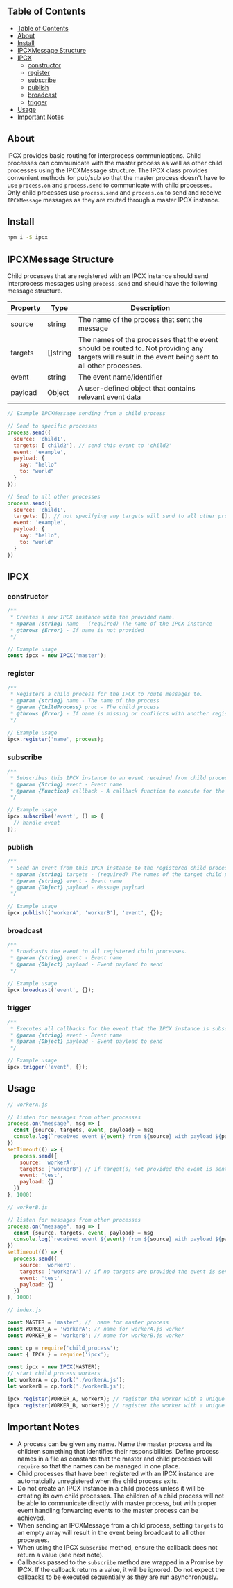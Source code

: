 ## Table of Contents

- [Table of Contents](#table-of-contents)
- [About](#about)
- [Install](#install)
- [IPCXMessage Structure](#ipcxmessage-structure)
- [IPCX](#ipcx)
  - [constructor](#constructor)
  - [register](#register)
  - [subscribe](#subscribe)
  - [publish](#publish)
  - [broadcast](#broadcast)
  - [trigger](#trigger)
- [Usage](#usage)
- [Important Notes](#important-notes)

## About

IPCX provides basic routing for interprocess communications. Child processes can communicate with the master process as well as other child processes using the IPCXMessage structure. The IPCX class provides convenient methods for pub/sub so that the master process doesn't have to use `process.on` and `process.send` to communicate with child processes. Only child processes use `process.send` and `process.on` to send and receive `IPCXMessage` messages as they are routed through a master IPCX instance.

## Install

```bash
npm i -S ipcx
```

## IPCXMessage Structure

Child processes that are registered with an IPCX instance should send interprocess messages using `process.send` and should have the following message structure.

| Property | Type     | Description                                                                                                                                          |
| -------- | -------- | ---------------------------------------------------------------------------------------------------------------------------------------------------- |
| source   | string   | The name of the process that sent the message                                                                                                        |
| targets  | []string | The names of the processes that the event should be routed to. Not providing any targets will result in the event being sent to all other processes. |
| event    | string   | The event name/identifier                                                                                                                            |
| payload  | Object   | A user-defined object that contains relevant event data                                                                                              |

```js
// Example IPCXMessage sending from a child process

// Send to specific processes
process.send({
  source: 'child1',
  targets: ['child2'], // send this event to 'child2'
  event: 'example',
  payload: {
    say: "hello"
    to: "world"
  }
});

// Send to all other processes
process.send({
  source: 'child1',
  targets: [], // not specifying any targets will send to all other processes
  event: 'example',
  payload: {
    say: "hello",
    to: "world"
  }
})
```

## IPCX

### constructor

```js
/**
 * Creates a new IPCX instance with the provided name.
 * @param {string} name - (required) The name of the IPCX instance
 * @throws {Error} - If name is not provided
 */

// Example usage
const ipcx = new IPCX('master');
```

### register

```js
/**
 * Registers a child process for the IPCX to route messages to.
 * @param {string} name - The name of the process
 * @param {ChildProcess} proc - The child process
 * @throws {Error} - If name is missing or conflicts with another registered process
 */

// Example usage
ipcx.register('name', process);
```

### subscribe

```js
/**
 * Subscribes this IPCX instance to an event received from child processes where the targets include this IPCX instance's name.
 * @param {String} event - Event name
 * @param {Function} callback - A callback function to execute for the event
 */

// Example usage
ipcx.subscribe('event', () => {
  // handle event
});
```

### publish

```js
/**
 * Send an event from this IPCX instance to the registered child processes with matching names.
 * @param {string} targets - (required) The names of the target child processes to route the event to.
 * @param {string} event - Event name
 * @param {Object} payload - Message payload
 */

// Example usage
ipcx.publish(['workerA', 'workerB'], 'event', {});
```

### broadcast

```js
/**
 * Broadcasts the event to all registered child processes.
 * @param {string} event - Event name
 * @param {Object} payload - Event payload to send
 */

// Example usage
ipcx.broadcast('event', {});
```

### trigger

```js
/**
 * Executes all callbacks for the event that the IPCX instance is subscribed to.
 * @param {string} event - Event name
 * @param {Object} payload - Event payload to send
 */

// Example usage
ipcx.trigger('event', {});
```

## Usage

```js
// workerA.js

// listen for messages from other processes
process.on("message", msg => {
  const {source, targets, event, payload} = msg
  console.log(`received event ${event} from ${source} with payload ${payload}`)
})
setTimeout(() => {
  process.send({
    source: 'workerA',
    targets: ['workerB'] // if target(s) not provided the event is sent all other processes
    event: 'test',
    payload: {}
  })
}, 1000)
```

```js
// workerB.js

// listen for messages from other processes
process.on("message", msg => {
  const {source, targets, event, payload} = msg
  console.log(`received event ${event} from ${source} with payload ${payload}`)
})
setTimeout(() => {
  process.send({
    source: 'workerB',
    targets: ['workerA'] // if no targets are provided the event is sent all other processes
    event: 'test',
    payload: {}
  })
}, 1000)
```

```js
// index.js

const MASTER = 'master'; //  name for master process
const WORKER_A = 'workerA'; // name for workerA.js worker
const WORKER_B = 'workerB'; // name for workerB.js worker

const cp = require('child_process');
const { IPCX } = require('ipcx');

const ipcx = new IPCX(MASTER);
// start child process workers
let workerA = cp.fork('./workerA.js');
let workerB = cp.fork('./workerB.js');

ipcx.register(WORKER_A, workerA); // register the worker with a unique name for proper routing
ipcx.register(WORKER_B, workerB); // register the worker with a unique name for proper routing
```

## Important Notes

- A process can be given any name. Name the master process and its children something that identifies their responsibilities. Define process names in a file as constants that the master and child processes will `require` so that the names can be managed in one place.
- Child processes that have been registered with an IPCX instance are automatcially unregistered when the child process exits.
- Do not create an IPCX instance in a child process unless it will be creating its own child processes. The children of a child process will not be able to communicate directly with master process, but with proper event handling forwarding events to the master process can be achieved.
- When sending an IPCXMessage from a child process, setting `targets` to an empty array will result in the event being broadcast to all other processes.
- When using the IPCX `subscribe` method, ensure the callback does not return a value (see next note).
- Callbacks passed to the `subscribe` method are wrapped in a Promise by IPCX. If the callback returns a value, it will be ignored. Do not expect the callbacks to be executed sequentially as they are run asynchronously.

